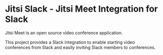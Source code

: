 # Jitsi Slack - Jitsi Meet Integration for Slack

Jitsi Meet is an open source video conference application.

This project provides a Slack integration to enable starting video conferences
from Slack and easily inviting Slack members to conferences.
